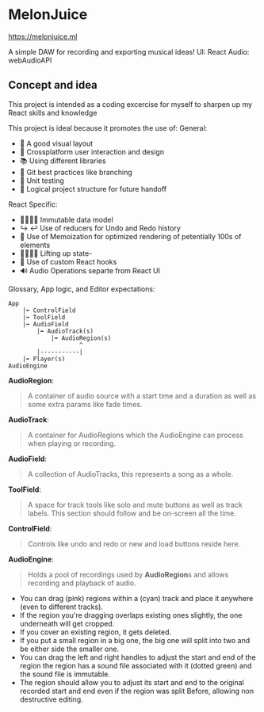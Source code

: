 # MelonJuice

https://melonjuice.ml

A simple DAW for recording and exporting musical ideas!
UI: React
Audio: webAudioAPI 

## Concept and idea
This project is intended as a coding excercise for myself to sharpen up my React skills and knowledge

This project is ideal because it promotes the use of:
General:
- 👀 A good visual layout
- 🔀 Crossplatform user interaction and design
- 📚 Using different libraries
- 🌳 Git best practices like branching
- 🧪 Unit testing
- 🧠 Logical project structure for future handoff

React Specific:
- 🙅‍♂️🙅‍♀️  Immutable data model
- ↪ ↩ Use of reducers for Undo and Redo history
- 📝 Use of Memoization for optimized rendering of petentially 100s of elements
- 🏋️‍♀️🏋️‍♂️ Lifting up state- 
- 🎣 Use of custom React hooks
- 🔊 Audio Operations separte from React UI


Glossary, App logic, and Editor expectations:

```
App                        
    |➡ ControlField
    |➡ ToolField
    |➡ AudioField
        |➡ AudioTrack(s)
            |➡ AudioRegion(s)  
                    ^
        |-----------|
    |➡ Player(s)
AudioEngine
```

**AudioRegion**:
>A container of audio source with a 
start time and a duration as well 
as some extra params like fade times.

**AudioTrack**:
>A container for AudioRegions which the AudioEngine can process when playing or recording.

**AudioField**:
>A collection of AudioTracks, this represents a song as a whole.

**ToolField**:
> A space for track tools like solo and mute buttons as well as track labels. This section should follow and be on-screen all the time.

**ControlField**:
>Controls like undo and redo or new and load buttons reside here.

**AudioEngine**:
>Holds a pool of recordings used by **AudioRegion**s and allows recording and playback of audio. 

- You can drag (pink) regions within a (cyan) track and place it anywhere (even to different tracks).
- If the region you're dragging overlaps existing ones slightly, the one underneath will get cropped.
- If you cover an existing region, it gets deleted.
- If you put a small region in a big one, the big one will split into two and be either side the smaller one.
- You can drag the left and right handles to adjust the start and end of the region
the region has a sound file associated with it (dotted green) and the sound file is immutable.
- The region should allow you to adjust its start and end to the original recorded start and end even if the region was split
Before, allowing non destructive editing.
